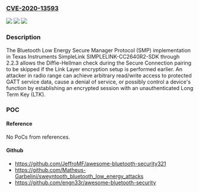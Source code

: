 ### [CVE-2020-13593](https://cve.mitre.org/cgi-bin/cvename.cgi?name=CVE-2020-13593)
![](https://img.shields.io/static/v1?label=Product&message=n%2Fa&color=blue)
![](https://img.shields.io/static/v1?label=Version&message=n%2Fa%20&color=brightgreen)
![](https://img.shields.io/static/v1?label=Vulnerability&message=n%2Fa&color=brightgreen)

### Description

The Bluetooth Low Energy Secure Manager Protocol (SMP) implementation in Texas Instruments SimpleLink SIMPLELINK-CC2640R2-SDK through 2.2.3 allows the Diffie-Hellman check during the Secure Connection pairing to be skipped if the Link Layer encryption setup is performed earlier. An attacker in radio range can achieve arbitrary read/write access to protected GATT service data, cause a denial of service, or possibly control a device's function by establishing an encrypted session with an unauthenticated Long Term Key (LTK).

### POC

#### Reference
No PoCs from references.

#### Github
- https://github.com/JeffroMF/awesome-bluetooth-security321
- https://github.com/Matheus-Garbelini/sweyntooth_bluetooth_low_energy_attacks
- https://github.com/engn33r/awesome-bluetooth-security

